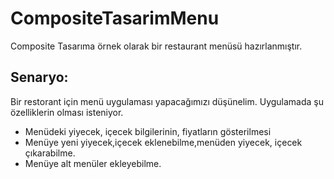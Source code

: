 # CompositeTasarimMenu
Composite Tasarıma örnek olarak bir restaurant menüsü hazırlanmıştır.

## Senaryo: 
Bir restorant için menü uygulaması yapacağımızı düşünelim. Uygulamada şu özelliklerin olması isteniyor. 
- Menüdeki yiyecek, içecek bilgilerinin, fiyatların gösterilmesi
- Menüye yeni yiyecek,içecek eklenebilme,menüden yiyecek, içecek çıkarabilme.
- Menüye alt menüler ekleyebilme.
